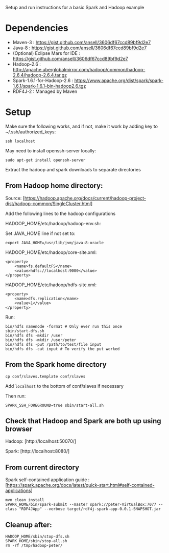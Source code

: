Setup and run instructions for a basic Spark and Hadoop example

# Dependencies

* Maven-3 : https://gist.github.com/ansell/3606df67ccd89bf9d2e7
* Java-8 : https://gist.github.com/ansell/3606df67ccd89bf9d2e7
* (Optional) Eclipse Mars for IDE : https://gist.github.com/ansell/3606df67ccd89bf9d2e7
* Hadoop-2.6 : http://apache.uberglobalmirror.com/hadoop/common/hadoop-2.6.4/hadoop-2.6.4.tar.gz
* Spark-1.6.1-for-Hadoop-2.6 : https://www.apache.org/dist/spark/spark-1.6.1/spark-1.6.1-bin-hadoop2.6.tgz
* RDF4J-2 : Managed by Maven

# Setup

Make sure the following works, and if not, make it work by adding key to ~/.ssh/authorized_keys:

    ssh localhost

May need to install openssh-server locally:

    sudo apt-get install openssh-server

Extract the hadoop and spark downloads to separate directories

## From Hadoop home directory:

Source: [https://hadoop.apache.org/docs/current/hadoop-project-dist/hadoop-common/SingleCluster.html]

Add the following lines to the hadoop configurations

HADOOP_HOME/etc/hadoop/hadoop-env.sh:

Set JAVA_HOME line if not set to:

    export JAVA_HOME=/usr/lib/jvm/java-8-oracle 

HADOOP_HOME/etc/hadoop/core-site.xml:
    
    <property>
        <name>fs.defaultFS</name>
        <value>hdfs://localhost:9000</value>
    </property>    

HADOOP_HOME/etc/hadoop/hdfs-site.xml:

    <property>
        <name>dfs.replication</name>
        <value>1</value>
    </property>

Run:

    bin/hdfs namenode -format # Only ever run this once
    sbin/start-dfs.sh 
    bin/hdfs dfs -mkdir /user
    bin/hdfs dfs -mkdir /user/peter
    bin/hdfs dfs -put /path/to/test/file input
    bin/hdfs dfs -cat input # To verify the put worked

## From the Spark home directory 

    cp conf/slaves.template conf/slaves

Add `localhost` to the bottom of conf/slaves if necessary

Then run:

    SPARK_SSH_FOREGROUND=true sbin/start-all.sh 

## Check that Hadoop and Spark are both up using browser

Hadoop: [http://localhost:50070/]

Spark: [http://localhost:8080/]

## From current directory

Spark self-contained application guide : [https://spark.apache.org/docs/latest/quick-start.html#self-contained-applications]

    mvn clean install
    SPARK_HOME/bin/spark-submit --master spark://peter-VirtualBox:7077 --class "RDF4JApp" --verbose target/rdf4j-spark-app-0.0.1-SNAPSHOT.jar

## Cleanup after:

    HADOOP_HOME/sbin/stop-dfs.sh
    SPARK_HOME/sbin/stop-all.sh
    rm -rf /tmp/hadoop-peter/
